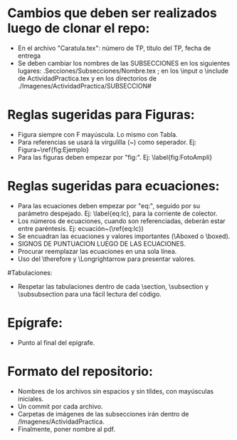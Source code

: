 # Cambios que deben ser realizados luego de clonar el repo:

- En el archivo "Caratula.tex": número de TP, título del TP, fecha de entrega
- Se deben cambiar los nombres de las SUBSECCIONES en los siguientes lugares: .Secciones/Subsecciones/Nombre.tex ; en los \input o \include de ActividadPractica.tex y en los directorios de ./Imagenes/ActividadPractica/SUBSECCION#


# Reglas sugeridas para Figuras:

- Figura siempre con F mayúscula. Lo mismo con Tabla.
- Para referencias se usará la virgulilla  (~) como seperador. Ej: Figura~\ref{fig:Ejemplo}
- Para las figuras deben empezar por "fig:". Ej: \label{fig:FotoAmpli}


# Reglas sugeridas para ecuaciones:
- Para las ecuaciones deben empezar por "eq:", seguido por su parámetro despejado. Ej: \label{eq:Ic}, para la corriente de colector.
- Los números de ecuaciones, cuando son referenciadas, deberán estar entre paréntesis. Ej: ecuación~(\ref{eq:Ic})
- Se encuadran las ecuaciones y valores importantes (\Aboxed o \boxed).
- SIGNOS DE PUNTUACION LUEGO DE LAS ECUACIONES.
- Procurar reemplazar las ecuaciones en una sola línea. 
- Uso del \therefore y \Longrightarrow para presentar valores.


#Tabulaciones:
- Respetar las tabulaciones dentro de cada \section, \subsection y \subsubsection para una fácil lectura del código.

# Epígrafe:
- Punto al final del epígrafe.

# Formato del repositorio:
- Nombres de los archivos sin espacios y sin tíldes, con mayúsculas iniciales.
- Un commit por cada archivo.
- Carpetas de imágenes de las subsecciones irán dentro de /Imagenes/ActividadPractica.
- Finalmente, poner nombre al pdf.


